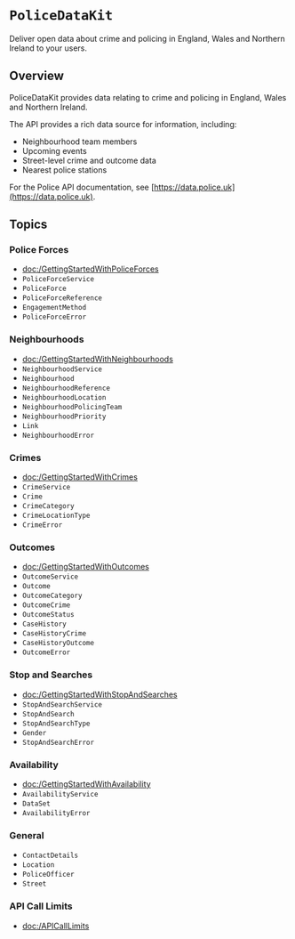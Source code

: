 # ``PoliceDataKit``

Deliver open data about crime and policing in England, Wales and Northern
Ireland to your users.

## Overview

PoliceDataKit provides data relating to crime and policing in England, Wales
and Northern Ireland.

The API provides a rich data source for information, including:

* Neighbourhood team members
* Upcoming events
* Street-level crime and outcome data
* Nearest police stations

For the Police API documentation, see [https://data.police.uk](https://data.police.uk).

## Topics

### Police Forces

* <doc:/GettingStartedWithPoliceForces>
* ``PoliceForceService``
* ``PoliceForce``
* ``PoliceForceReference``
* ``EngagementMethod``
* ``PoliceForceError``

### Neighbourhoods

* <doc:/GettingStartedWithNeighbourhoods>
* ``NeighbourhoodService``
* ``Neighbourhood``
* ``NeighbourhoodReference``
* ``NeighbourhoodLocation``
* ``NeighbourhoodPolicingTeam``
* ``NeighbourhoodPriority``
* ``Link``
* ``NeighbourhoodError``

### Crimes

* <doc:/GettingStartedWithCrimes>
* ``CrimeService``
* ``Crime``
* ``CrimeCategory``
* ``CrimeLocationType``
* ``CrimeError``

### Outcomes

* <doc:/GettingStartedWithOutcomes>
* ``OutcomeService``
* ``Outcome``
* ``OutcomeCategory``
* ``OutcomeCrime``
* ``OutcomeStatus``
* ``CaseHistory``
* ``CaseHistoryCrime``
* ``CaseHistoryOutcome``
* ``OutcomeError``

### Stop and Searches

* <doc:/GettingStartedWithStopAndSearches>
* ``StopAndSearchService``
* ``StopAndSearch``
* ``StopAndSearchType``
* ``Gender``
* ``StopAndSearchError``

### Availability

* <doc:/GettingStartedWithAvailability>
* ``AvailabilityService``
* ``DataSet``
* ``AvailabilityError``

### General

* ``ContactDetails``
* ``Location``
* ``PoliceOfficer``
* ``Street``

### API Call Limits

* <doc:/APICallLimits>
